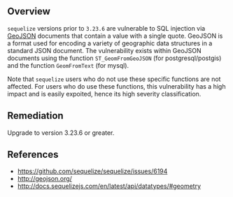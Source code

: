 ## Overview
`sequelize` versions prior to `3.23.6` are vulnerable to SQL injection via [GeoJSON](http://geojson.org/) documents that contain a value with a single quote. GeoJSON is a format used for encoding a variety of geographic data structures in a standard JSON document. The vulnerability exists within GeoJSON documents using the function 
`ST_GeomFromGeoJSON` (for postgresql/postgis) and the function `GeomFromText` (for mysql). 

Note that `sequelize` users who do not use these specific functions are not affected. For users who do use these functions, this vulnerability has a high impact and is easily expoited, hence its high severity classification.

## Remediation
Upgrade to version 3.23.6 or greater.

## References
- https://github.com/sequelize/sequelize/issues/6194
- http://geojson.org/
- http://docs.sequelizejs.com/en/latest/api/datatypes/#geometry

